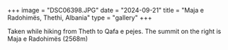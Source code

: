 +++ 
image = "DSC06398.JPG" 
date = "2024-09-21" 
title = "Maja e Radohimës, Thethi, Albania" 
type = "gallery" 
+++

Taken while hiking from Theth to Qafa e pejes. The summit on the right is Maja e Radohimës (2568m)

